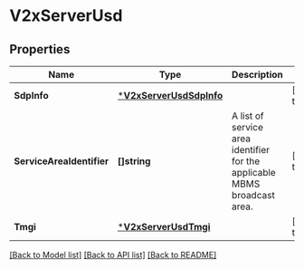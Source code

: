 # V2xServerUsd

## Properties
Name | Type | Description | Notes
------------ | ------------- | ------------- | -------------
**SdpInfo** | [***V2xServerUsdSdpInfo**](V2xServerUsd.sdpInfo.md) |  | [default to null]
**ServiceAreaIdentifier** | **[]string** | A list of service area identifier for the applicable MBMS broadcast area. | [default to null]
**Tmgi** | [***V2xServerUsdTmgi**](V2xServerUsd.tmgi.md) |  | [default to null]

[[Back to Model list]](../README.md#documentation-for-models) [[Back to API list]](../README.md#documentation-for-api-endpoints) [[Back to README]](../README.md)


